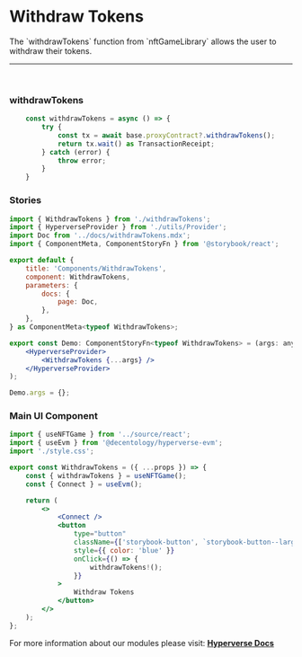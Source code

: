 # Withdraw Tokens

<p> The `withdrawTokens` function from `nftGameLibrary` allows the user to withdraw their tokens. </p>

---

<br>

### withdrawTokens

```jsx
	const withdrawTokens = async () => { 
		try {
			const tx = await base.proxyContract?.withdrawTokens();
			return tx.wait() as TransactionReceipt;
		} catch (error) {
			throw error;
		}
	}
```

### Stories

```jsx
import { WithdrawTokens } from './withdrawTokens';
import { HyperverseProvider } from './utils/Provider';
import Doc from '../docs/withdrawTokens.mdx';
import { ComponentMeta, ComponentStoryFn } from '@storybook/react';

export default {
	title: 'Components/WithdrawTokens',
	component: WithdrawTokens,
	parameters: {
		docs: {
			page: Doc,
		},
	},
} as ComponentMeta<typeof WithdrawTokens>;

export const Demo: ComponentStoryFn<typeof WithdrawTokens> = (args: any) => (
	<HyperverseProvider>
		<WithdrawTokens {...args} />
	</HyperverseProvider>
);

Demo.args = {};
```

### Main UI Component

```jsx
import { useNFTGame } from '../source/react';
import { useEvm } from '@decentology/hyperverse-evm';
import './style.css';

export const WithdrawTokens = ({ ...props }) => {
	const { withdrawTokens } = useNFTGame();
	const { Connect } = useEvm();

	return (
		<>
			<Connect />
			<button
				type="button"
				className={['storybook-button', `storybook-button--large`].join(' ')}
				style={{ color: 'blue' }}
				onClick={() => {
					withdrawTokens!();
				}}
			>
				Withdraw Tokens
			</button>
		</>
	);
};
```

For more information about our modules please visit: [**Hyperverse Docs**](docs.hyperverse.dev)
